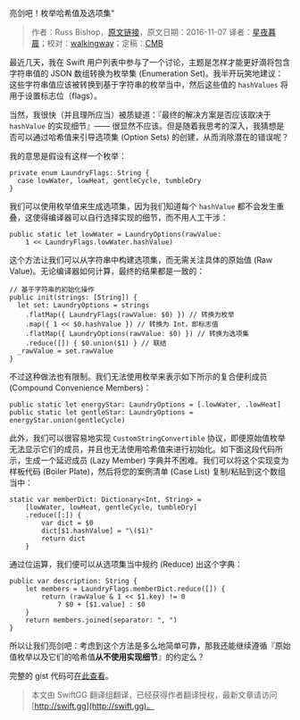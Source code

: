 亮剑吧！枚举哈希值及选项集"

> 作者：Russ Bishop，[原文链接](http://ericasadun.com/2016/11/07/holy-war-enum-hash-values-and-option-sets/)，原文日期：2016-11-07
> 译者：[星夜暮晨](http://www.jianshu.com/users/ef1058d2d851)；校对：[walkingway](http://chengway.in/)；定稿：[CMB](https://github.com/chenmingbiao)
  







最近几天，我在 Swift 用户列表中参与了一个讨论，主题是怎样才能更好滴将包含字符串值的 JSON 数组转换为枚举集 (Enumeration Set)。我半开玩笑地建议：这些字符串值应该被转换到基于字符串的枚举当中，然后这些值的 `hashValues` 将用于设置标志位（flags）。

当然，我很快（并且理所应当）被质疑道：『最终的解决方案是否应该取决于 `hashValue` 的实现细节』—— 很显然不应该。但是随着我思考的深入，我猜想是否可以通过哈希值来引导选项集 (Option Sets) 的创建，从而消除潜在的错误呢？

我的意思是假设有这样一个枚举：

    
    private enum LaundryFlags: String { 
      case lowWater, lowHeat, gentleCycle, tumbleDry
    }

我们可以使用枚举值来生成选项集，因为我们知道每个 `hashValue` 都不会发生重叠，这使得编译器可以自行选择实现的细节，而不用人工干涉：

    
    public static let lowWater = LaundryOptions(rawValue: 
    	1 << LaundryFlags.lowWater.hashValue)

这个方法让我们可以从字符串中构建选项集，而无需关注具体的原始值 (Raw Value)。无论编译器如何计算，最终的结果都是一致的：

    
    // 基于字符串的初始化操作
    public init(strings: [String]) {
      let set: LaundryOptions = strings
      	.flatMap({ LaundryFlags(rawValue: $0) }) // 转换为枚举
      	.map({ 1 << $0.hashValue }) // 转换为 Int，即标志值
      	.flatMap({ LaundryOptions(rawValue: $0) }) // 转换为选项集
      	.reduce([]) { $0.union($1) } // 联结
      _rawValue = set.rawValue
    }

不过这种做法也有限制。我们无法使用枚举来表示如下所示的复合便利成员 (Compound Convenience Members)：

    
    public static let energyStar: LaundryOptions = [.lowWater, .lowHeat]
    public static let gentleStar: LaundryOptions = energyStar.union(gentleCycle)

此外，我们可以很容易地实现 `CustomStringConvertible` 协议，即便原始值枚举无法显示它们的成员，并且也无法使用哈希值来进行初始化。如下面这段代码所示，生成一个延迟成员 (Lazy Member) 字典并不困难。我们可以将这个实现变为样板代码 (Boiler Plate)，然后将您的案例清单 (Case List) 复制/粘贴到这个数组当中：

    
    static var memberDict: Dictionary<Int, String> = 
        [lowWater, lowHeat, gentleCycle, tumbleDry]
        .reduce([:]) {
            var dict = $0
            dict[$1.hashValue] = "\($1)" 
            return dict
    	}

通过位运算，我们便可以从选项集当中规约 (Reduce) 出这个字典：

    
    public var description: String {
        let members = LaundryFlags.memberDict.reduce([]) {
            return (rawValue & 1 << $1.key) != 0
                ? $0 + [$1.value] : $0
        }
        return members.joined(separator: ", ")
    }

所以让我们亮剑吧：考虑到这个方法是多么地简单可靠，那我还能继续遵循『原始值枚举以及它们的哈希值**从不使用实现细节**』的约定么？

完整的 gist 代码可[在此查看](https://gist.github.com/erica/59e64778bf59877122b1c3ee79e118fa)。
> 本文由 SwiftGG 翻译组翻译，已经获得作者翻译授权，最新文章请访问 [http://swift.gg](http://swift.gg)。